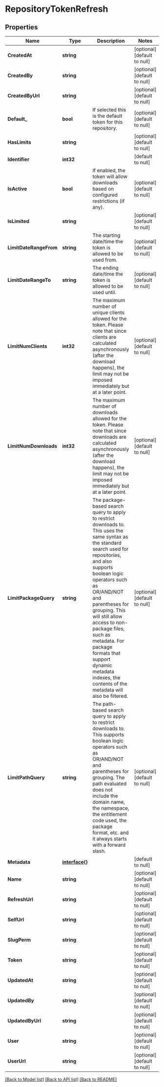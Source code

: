 # RepositoryTokenRefresh

## Properties
Name | Type | Description | Notes
------------ | ------------- | ------------- | -------------
**CreatedAt** | **string** |  | [optional] [default to null]
**CreatedBy** | **string** |  | [optional] [default to null]
**CreatedByUrl** | **string** |  | [optional] [default to null]
**Default_** | **bool** | If selected this is the default token for this repository. | [optional] [default to null]
**HasLimits** | **string** |  | [optional] [default to null]
**Identifier** | **int32** |  | [default to null]
**IsActive** | **bool** | If enabled, the token will allow downloads based on configured restrictions (if any). | [optional] [default to null]
**IsLimited** | **string** |  | [optional] [default to null]
**LimitDateRangeFrom** | **string** | The starting date/time the token is allowed to be used from. | [optional] [default to null]
**LimitDateRangeTo** | **string** | The ending date/time the token is allowed to be used until. | [optional] [default to null]
**LimitNumClients** | **int32** | The maximum number of unique clients allowed for the token. Please note that since clients are calculated asynchronously (after the download happens), the limit may not be imposed immediately but at a later point. | [optional] [default to null]
**LimitNumDownloads** | **int32** | The maximum number of downloads allowed for the token. Please note that since downloads are calculated asynchronously (after the download happens), the limit may not be imposed immediately but at a later point. | [optional] [default to null]
**LimitPackageQuery** | **string** | The package-based search query to apply to restrict downloads to. This uses the same syntax as the standard search used for repositories, and also supports boolean logic operators such as OR/AND/NOT and parentheses for grouping. This will still allow access to non-package files, such as metadata. For package formats that support dynamic metadata indexes, the contents of the metadata will also be filtered. | [optional] [default to null]
**LimitPathQuery** | **string** | The path-based search query to apply to restrict downloads to. This supports boolean logic operators such as OR/AND/NOT and parentheses for grouping. The path evaluated does not include the domain name, the namespace, the entitlement code used, the package format, etc. and it always starts with a forward slash. | [optional] [default to null]
**Metadata** | [**interface{}**](interface{}.md) |  | [default to null]
**Name** | **string** |  | [optional] [default to null]
**RefreshUrl** | **string** |  | [optional] [default to null]
**SelfUrl** | **string** |  | [optional] [default to null]
**SlugPerm** | **string** |  | [optional] [default to null]
**Token** | **string** |  | [optional] [default to null]
**UpdatedAt** | **string** |  | [optional] [default to null]
**UpdatedBy** | **string** |  | [optional] [default to null]
**UpdatedByUrl** | **string** |  | [optional] [default to null]
**User** | **string** |  | [optional] [default to null]
**UserUrl** | **string** |  | [optional] [default to null]

[[Back to Model list]](../README.md#documentation-for-models) [[Back to API list]](../README.md#documentation-for-api-endpoints) [[Back to README]](../README.md)


